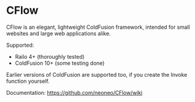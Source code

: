 CFlow
=====

CFlow is an elegant, lightweight ColdFusion framework, intended for small websites and large web applications alike.

Supported:
* Railo 4+ (thoroughly tested)
* ColdFusion 10+ (some testing done)

Earlier versions of ColdFusion are supported too, if you create the Invoke function yourself.

Documentation: https://github.com/neoneo/CFlow/wiki

